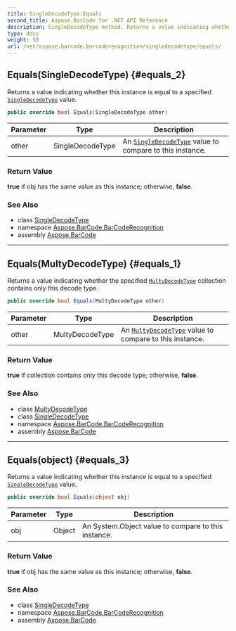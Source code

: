 ```yaml
---
title: SingleDecodeType.Equals
second_title: Aspose.BarCode for .NET API Reference
description: SingleDecodeType method. Returns a value indicating whether this instance is equal to a specified SingleDecodeType value
type: docs
weight: 50
url: /net/aspose.barcode.barcoderecognition/singledecodetype/equals/
---
```

## Equals(SingleDecodeType) {#equals_2}

Returns a value indicating whether this instance is equal to a specified [`SingleDecodeType`](../) value.

```csharp
public override bool Equals(SingleDecodeType other)
```

| Parameter | Type | Description |
| --- | --- | --- |
| other | SingleDecodeType | An [`SingleDecodeType`](../) value to compare to this instance. |

### Return Value

**true** if obj has the same value as this instance; otherwise, **false**.

### See Also

* class [SingleDecodeType](../)
* namespace [Aspose.BarCode.BarCodeRecognition](../../singledecodetype/)
* assembly [Aspose.BarCode](../../../)

---

## Equals(MultyDecodeType) {#equals_1}

Returns a value indicating whether the specified [`MultyDecodeType`](../../multydecodetype/) collection contains only this decode type.

```csharp
public override bool Equals(MultyDecodeType other)
```

| Parameter | Type | Description |
| --- | --- | --- |
| other | MultyDecodeType | An [`MultyDecodeType`](../../multydecodetype/) value to compare to this instance. |

### Return Value

**true** if collection contains only this decode type; otherwise, **false**.

### See Also

* class [MultyDecodeType](../../multydecodetype/)
* class [SingleDecodeType](../)
* namespace [Aspose.BarCode.BarCodeRecognition](../../../aspose.barcode.barcoderecognition/)
* assembly [Aspose.BarCode](../../../)

---

## Equals(object) {#equals_3}

Returns a value indicating whether this instance is equal to a specified [`SingleDecodeType`](../) value.

```csharp
public override bool Equals(object obj)
```

| Parameter | Type | Description |
| --- | --- | --- |
| obj | Object | An System.Object value to compare to this instance. |

### Return Value

**true** if obj has the same value as this instance; otherwise, **false**.

### See Also

* class [SingleDecodeType](../)
* namespace [Aspose.BarCode.BarCodeRecognition](../../singledecodetype/)
* assembly [Aspose.BarCode](../../../)


